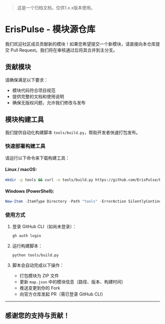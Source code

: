 > 这是一个归档文档，仅供1.x.x版本使用。
# ErisPulse - 模块源仓库

我们欢迎社区成员贡献新的模块！如果您希望提交一个新模块，请直接向本仓库提交 Pull Request。我们将在审核通过后将其合并到主分支。

## 贡献模块

请确保满足以下要求：
- 模块代码符合项目规范
- 提供完整的文档和使用说明
- 确保无版权问题，允许我们修改与发布

## 模块构建工具

我们提供自动化构建脚本 `tools/build.py`，帮助开发者快速打包发布。

### 快速部署构建工具

请运行以下命令来下载构建工具：

#### Linux / macOS:
```bash
mkdir -p tools && curl -o tools/build.py https://github.com/ErisPulse/ErisPulse-ModuleRepo/raw/main/archived/tools/build.py
```

#### Windows (PowerShell):
```powershell
New-Item -ItemType Directory -Path "tools" -ErrorAction SilentlyContinue; Invoke-WebRequest -Uri "https://github.com/ErisPulse/ErisPulse-ModuleRepo/raw/main/archived/tools/build.py" -OutFile "tools/build.py"
```

### 使用方式

1. 登录 GitHub CLI（如尚未登录）：
   ```bash
   gh auth login
   ```

2. 运行构建脚本：
   ```bash
   python tools/build.py
   ```

3. 脚本会自动完成以下操作：
   - 打包模块为 ZIP 文件
   - 更新 `map.json` 中的模块信息（路径、版本、构建时间）
   - 推送变更到你的 Fork
   - 向官方仓库发起 PR（需已登录 GitHub CLI）

---

## 感谢您的支持与贡献！
